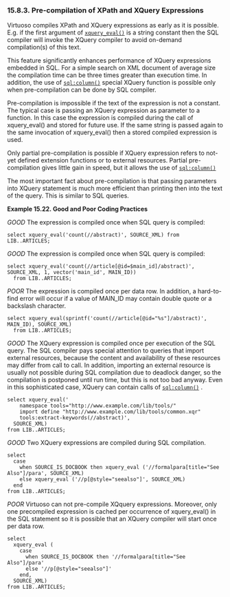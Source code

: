 <div>

<div>

<div>

<div>

### 15.8.3. Pre-compilation of XPath and XQuery Expressions

</div>

</div>

</div>

Virtuoso compiles XPath and XQuery expressions as early as it is
possible. E.g. if the first argument of
<a href="fn_xquery_eval.html" class="link" title="xquery_eval"><code
class="function">xquery_eval()</code></a> is a string constant then the
SQL compiler will invoke the XQuery compiler to avoid on-demand
compilation(s) of this text.

This feature significantly enhances performance of XQuery expressions
embedded in SQL. For a simple search on XML document of average size the
compilation time can be three times greater than execution time. In
addition, the use of
<a href="xpf__sql__column.html" class="link" title="sql:column"><code
class="function">sql:column()</code></a> special XQuery function is
possible only when pre-compilation can be done by SQL compiler.

Pre-compilation is impossible if the text of the expression is not a
constant. The typical case is passing an XQuery expression as parameter
to a function. In this case the expression is compiled during the call
of xquery_eval() and stored for future use. If the same string is passed
again to the same invocation of xquery_eval() then a stored compiled
expression is used.

Only partial pre-compilation is possible if XQuery expression refers to
not-yet defined extension functions or to external resources. Partial
pre-compilation gives little gain in speed, but it allows the use of
<a href="xpf__sql__column.html" class="link" title="sql:column"><code
class="function">sql:column()</code></a>

The most important fact about pre-compilation is that passing parameters
into XQuery statement is much more efficient than printing then into the
text of the query. This is similar to SQL queries.

<div>

**Example 15.22. Good and Poor Coding Practices**

<div>

<span class="emphasis">*GOOD* </span> The expression is compiled once
when SQL query is compiled:

``` programlisting
select xquery_eval('count(//abstract)', SOURCE_XML) from LIB..ARTICLES;
```

<span class="emphasis">*GOOD* </span> The expression is compiled once
when SQL query is compiled:

``` programlisting
select xquery_eval('count(//article[@id=$main_id]/abstract)', SOURCE_XML, 1, vector('main_id', MAIN_ID))
  from LIB..ARTICLES;
```

<span class="emphasis">*POOR*</span> The expression is compiled once per
data row. In addition, a hard-to-find error will occur if a value of
MAIN_ID may contain double quote or a backslash character.

``` programlisting
select xquery_eval(sprintf('count(//article[@id="%s"]/abstract)', MAIN_ID), SOURCE_XML)
  from LIB..ARTICLES;
```

<span class="emphasis">*GOOD*</span> The XQuery expression is compiled
once per execution of the SQL query. The SQL compiler pays special
attention to queries that import external resources, because the content
and availability of these resources may differ from call to call. In
addition, importing an external resource is usually not possible during
SQL compilation due to deadlock danger, so the compilation is postponed
until run time, but this is not too bad anyway. Even in this
sophisticated case, XQuery can contain calls of
<a href="xpf__sql__column.html" class="link" title="sql:column"><code
class="function">sql:column()</code></a> .

``` programlisting
select xquery_eval('
    namespace tools="http://www.example.com/lib/tools/"
    import define "http://www.example.com/lib/tools/common.xqr"
    tools:extract-keywords(//abstract)',
  SOURCE_XML)
from LIB..ARTICLES;
```

<span class="emphasis">*GOOD* </span> Two XQuery expressions are
compiled during SQL compilation.

``` programlisting
select
  case
    when SOURCE_IS_DOCBOOK then xquery_eval ('//formalpara[title="See Also"]/para', SOURCE_XML)
    else xquery_eval ('//p[@style="seealso"]', SOURCE_XML)
  end
from LIB..ARTICLES;
```

<span class="emphasis">*POOR*</span> Virtuoso can not pre-compile
XQquery expressions. Moreover, only one precompiled expression is cached
per occurrence of xquery_eval() in the SQL statement so it is possible
that an XQuery compiler will start once per data row.

``` programlisting
select
  xquery_eval (
    case
      when SOURCE_IS_DOCBOOK then '//formalpara[title="See Also"]/para'
      else '//p[@style="seealso"]'
    end,
  SOURCE_XML)
from LIB..ARTICLES;
```

</div>

</div>

  

</div>
